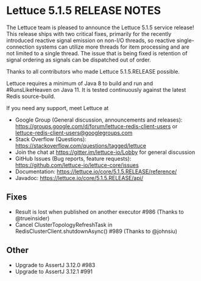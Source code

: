 Lettuce 5.1.5 RELEASE NOTES
===========================

The Lettuce team is pleased to announce the Lettuce 5.1.5 service release! 
This release ships with two critical fixes, primarily for the recently introduced reactive signal emission on
non-I/O threads, so reactive single-connection systems can utilize more threads for
item processing and are not limited to a single thread.
The issue that is being fixed is retention of signal ordering as signals can be dispatched out of order.

Thanks to all contributors who made Lettuce 5.1.5.RELEASE possible.

Lettuce requires a minimum of Java 8 to build and run and #RunsLikeHeaven on Java 11. 
It is tested continuously against the latest Redis source-build.

If you need any support, meet Lettuce at

* Google Group (General discussion, announcements and releases): https://groups.google.com/d/forum/lettuce-redis-client-users
or lettuce-redis-client-users@googlegroups.com
* Stack Overflow (Questions): https://stackoverflow.com/questions/tagged/lettuce
* Join the chat at https://gitter.im/lettuce-io/Lobby for general discussion
* GitHub Issues (Bug reports, feature requests): https://github.com/lettuce-io/lettuce-core/issues
* Documentation: https://lettuce.io/core/5.1.5.RELEASE/reference/
* Javadoc: https://lettuce.io/core/5.1.5.RELEASE/api/

Fixes
-----
* Result is lost when published on another executor #986 (Thanks to @trueinsider)
* Cancel ClusterTopologyRefreshTask in RedisClusterClient.shutdownAsync() #989 (Thanks to @johnsiu)

Other
-----
* Upgrade to AssertJ 3.12.0 #983
* Upgrade to AssertJ 3.12.1 #991
